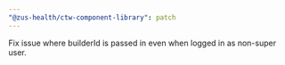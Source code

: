```yaml
---
"@zus-health/ctw-component-library": patch
---
```


Fix issue where builderId is passed in even when logged in as non-super user.
